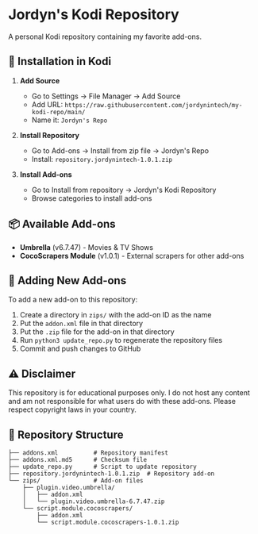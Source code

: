 # Jordyn's Kodi Repository

A personal Kodi repository containing my favorite add-ons.

## 🚀 Installation in Kodi

1. **Add Source**
   - Go to Settings → File Manager → Add Source
   - Add URL: `https://raw.githubusercontent.com/jordynintech/my-kodi-repo/main/`
   - Name it: `Jordyn's Repo`

2. **Install Repository**
   - Go to Add-ons → Install from zip file → Jordyn's Repo
   - Install: `repository.jordynintech-1.0.1.zip`

3. **Install Add-ons**
   - Go to Install from repository → Jordyn's Kodi Repository
   - Browse categories to install add-ons

## 📦 Available Add-ons

- **Umbrella** (v6.7.47) - Movies & TV Shows
- **CocoScrapers Module** (v1.0.1) - External scrapers for other add-ons

## 🔄 Adding New Add-ons

To add a new add-on to this repository:

1. Create a directory in `zips/` with the add-on ID as the name
2. Put the `addon.xml` file in that directory  
3. Put the `.zip` file for the add-on in that directory
4. Run `python3 update_repo.py` to regenerate the repository files
5. Commit and push changes to GitHub

## ⚠️ Disclaimer

This repository is for educational purposes only. I do not host any content and am not responsible for what users do with these add-ons. Please respect copyright laws in your country.

## 📝 Repository Structure

```
├── addons.xml          # Repository manifest
├── addons.xml.md5      # Checksum file
├── update_repo.py      # Script to update repository
├── repository.jordynintech-1.0.1.zip  # Repository add-on
└── zips/               # Add-on files
    ├── plugin.video.umbrella/
    │   ├── addon.xml
    │   └── plugin.video.umbrella-6.7.47.zip
    └── script.module.cocoscrapers/
        ├── addon.xml
        └── script.module.cocoscrapers-1.0.1.zip
```
